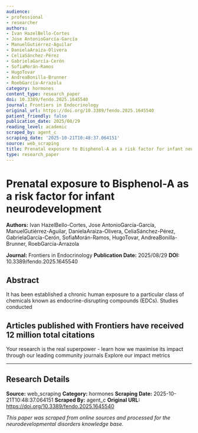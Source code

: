 ```yaml
---
audience:
- professional
- researcher
authors:
- Ivan HazelBello-Cortes
- Jose AntonioGarcía-García
- ManuelGutiérrez-Aguilar
- DanielaAraiza-Olivera
- CeliaSánchez-Pérez
- GabrielaGarcía-Cerón
- SofiaMorán-Ramos
- HugoTovar
- AndreaBonilla-Brunner
- RoebGarcía-Arrazola
category: hormones
content_type: research_paper
doi: 10.3389/fendo.2025.1645540
journal: Frontiers in Endocrinology
original_url: https://doi.org/10.3389/fendo.2025.1645540
patient_friendly: false
publication_date: 2025/08/29
reading_level: academic
scraped_by: agent_c
scraping_date: '2025-10-21T10:48:37.064151'
source: web_scraping
title: Prenatal exposure to Bisphenol-A as a risk factor for infant neurodevelopment
type: research_paper
---
```

# Prenatal exposure to Bisphenol-A as a risk factor for infant neurodevelopment

**Authors:** Ivan HazelBello-Cortes, Jose AntonioGarcía-García, ManuelGutiérrez-Aguilar, DanielaAraiza-Olivera, CeliaSánchez-Pérez, GabrielaGarcía-Cerón, SofiaMorán-Ramos, HugoTovar, AndreaBonilla-Brunner, RoebGarcía-Arrazola

**Journal:** Frontiers in Endocrinology
**Publication Date:** 2025/08/29
**DOI:** 10.3389/fendo.2025.1645540

## Abstract

It has been established a chronic human exposure to a particular class of chemicals known as endocrine-disrupting compounds (EDCs). Studies conducted 

## Articles published with Frontiers have received 12 million total citations

Your research is the real superpower - learn how we maximise its impact through our leading community journals
Explore our impact metrics

---

## Research Details

**Source:** web_scraping
**Category:** hormones
**Scraping Date:** 2025-10-21T10:48:37.064151
**Scraped By:** agent_c
**Original URL:** https://doi.org/10.3389/fendo.2025.1645540

*This paper was scraped from online sources and processed for the neurodevelopmental disorders knowledge base.*
